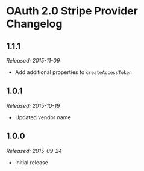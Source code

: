 # OAuth 2.0 Stripe Provider Changelog

## 1.1.1

_Released: 2015-11-09_

* Add additional properties to `createAccessToken`

## 1.0.1

_Released: 2015-10-19_

* Updated vendor name

## 1.0.0

_Released: 2015-09-24_

* Initial release

